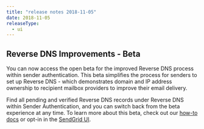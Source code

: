 ```yaml
---
title: "release notes 2018-11-05"
date: 2018-11-05
releaseType:
  - ui
---
```


## Reverse DNS Improvements - Beta

You can now access the open beta for the improved Reverse DNS process within sender authentication. This beta simplifies the process for senders to set up Reverse DNS - which demonstrates domain and IP address ownership to recipient mailbox providers to improve their email delivery. 

Find all pending and verified Reverse DNS records under Reverse DNS within Sender Authentication, and you can switch back from the beta experience at any time. To learn more about this beta, check out our [how-to docs](https://sendgrid.com/docs/ui/account-and-settings/reverse-dns/) or opt-in in the [SendGrid UI](https://app.sendgrid.com/settings/sender_auth/reverse_dns/beta).
